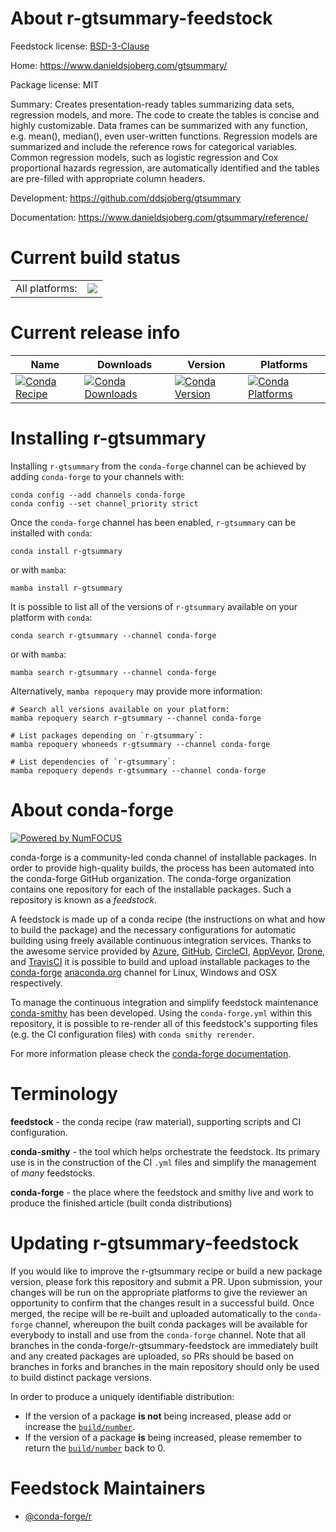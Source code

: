 About r-gtsummary-feedstock
===========================

Feedstock license: [BSD-3-Clause](https://github.com/conda-forge/r-gtsummary-feedstock/blob/main/LICENSE.txt)

Home: https://www.danieldsjoberg.com/gtsummary/

Package license: MIT

Summary: Creates presentation-ready tables summarizing data sets, regression models, and more. The code to create the tables is concise and highly customizable. Data frames can be summarized with any function, e.g. mean(), median(), even user-written functions. Regression models are summarized and include the reference rows for categorical variables. Common regression models, such as logistic regression and Cox proportional hazards regression, are automatically identified and the tables are pre-filled with appropriate column headers.

Development: https://github.com/ddsjoberg/gtsummary

Documentation: https://www.danieldsjoberg.com/gtsummary/reference/

Current build status
====================


<table><tr><td>All platforms:</td>
    <td>
      <a href="https://dev.azure.com/conda-forge/feedstock-builds/_build/latest?definitionId=9552&branchName=main">
        <img src="https://dev.azure.com/conda-forge/feedstock-builds/_apis/build/status/r-gtsummary-feedstock?branchName=main">
      </a>
    </td>
  </tr>
</table>

Current release info
====================

| Name | Downloads | Version | Platforms |
| --- | --- | --- | --- |
| [![Conda Recipe](https://img.shields.io/badge/recipe-r--gtsummary-green.svg)](https://anaconda.org/conda-forge/r-gtsummary) | [![Conda Downloads](https://img.shields.io/conda/dn/conda-forge/r-gtsummary.svg)](https://anaconda.org/conda-forge/r-gtsummary) | [![Conda Version](https://img.shields.io/conda/vn/conda-forge/r-gtsummary.svg)](https://anaconda.org/conda-forge/r-gtsummary) | [![Conda Platforms](https://img.shields.io/conda/pn/conda-forge/r-gtsummary.svg)](https://anaconda.org/conda-forge/r-gtsummary) |

Installing r-gtsummary
======================

Installing `r-gtsummary` from the `conda-forge` channel can be achieved by adding `conda-forge` to your channels with:

```
conda config --add channels conda-forge
conda config --set channel_priority strict
```

Once the `conda-forge` channel has been enabled, `r-gtsummary` can be installed with `conda`:

```
conda install r-gtsummary
```

or with `mamba`:

```
mamba install r-gtsummary
```

It is possible to list all of the versions of `r-gtsummary` available on your platform with `conda`:

```
conda search r-gtsummary --channel conda-forge
```

or with `mamba`:

```
mamba search r-gtsummary --channel conda-forge
```

Alternatively, `mamba repoquery` may provide more information:

```
# Search all versions available on your platform:
mamba repoquery search r-gtsummary --channel conda-forge

# List packages depending on `r-gtsummary`:
mamba repoquery whoneeds r-gtsummary --channel conda-forge

# List dependencies of `r-gtsummary`:
mamba repoquery depends r-gtsummary --channel conda-forge
```


About conda-forge
=================

[![Powered by
NumFOCUS](https://img.shields.io/badge/powered%20by-NumFOCUS-orange.svg?style=flat&colorA=E1523D&colorB=007D8A)](https://numfocus.org)

conda-forge is a community-led conda channel of installable packages.
In order to provide high-quality builds, the process has been automated into the
conda-forge GitHub organization. The conda-forge organization contains one repository
for each of the installable packages. Such a repository is known as a *feedstock*.

A feedstock is made up of a conda recipe (the instructions on what and how to build
the package) and the necessary configurations for automatic building using freely
available continuous integration services. Thanks to the awesome service provided by
[Azure](https://azure.microsoft.com/en-us/services/devops/), [GitHub](https://github.com/),
[CircleCI](https://circleci.com/), [AppVeyor](https://www.appveyor.com/),
[Drone](https://cloud.drone.io/welcome), and [TravisCI](https://travis-ci.com/)
it is possible to build and upload installable packages to the
[conda-forge](https://anaconda.org/conda-forge) [anaconda.org](https://anaconda.org/)
channel for Linux, Windows and OSX respectively.

To manage the continuous integration and simplify feedstock maintenance
[conda-smithy](https://github.com/conda-forge/conda-smithy) has been developed.
Using the ``conda-forge.yml`` within this repository, it is possible to re-render all of
this feedstock's supporting files (e.g. the CI configuration files) with ``conda smithy rerender``.

For more information please check the [conda-forge documentation](https://conda-forge.org/docs/).

Terminology
===========

**feedstock** - the conda recipe (raw material), supporting scripts and CI configuration.

**conda-smithy** - the tool which helps orchestrate the feedstock.
                   Its primary use is in the construction of the CI ``.yml`` files
                   and simplify the management of *many* feedstocks.

**conda-forge** - the place where the feedstock and smithy live and work to
                  produce the finished article (built conda distributions)


Updating r-gtsummary-feedstock
==============================

If you would like to improve the r-gtsummary recipe or build a new
package version, please fork this repository and submit a PR. Upon submission,
your changes will be run on the appropriate platforms to give the reviewer an
opportunity to confirm that the changes result in a successful build. Once
merged, the recipe will be re-built and uploaded automatically to the
`conda-forge` channel, whereupon the built conda packages will be available for
everybody to install and use from the `conda-forge` channel.
Note that all branches in the conda-forge/r-gtsummary-feedstock are
immediately built and any created packages are uploaded, so PRs should be based
on branches in forks and branches in the main repository should only be used to
build distinct package versions.

In order to produce a uniquely identifiable distribution:
 * If the version of a package **is not** being increased, please add or increase
   the [``build/number``](https://docs.conda.io/projects/conda-build/en/latest/resources/define-metadata.html#build-number-and-string).
 * If the version of a package **is** being increased, please remember to return
   the [``build/number``](https://docs.conda.io/projects/conda-build/en/latest/resources/define-metadata.html#build-number-and-string)
   back to 0.

Feedstock Maintainers
=====================

* [@conda-forge/r](https://github.com/conda-forge/r/)

